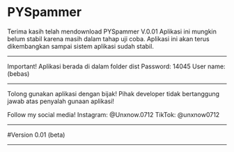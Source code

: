 # PYSpammer
Terima kasih telah mendownload PYSpammer V.0.01
Aplikasi ini mungkin belum stabil karena masih dalam tahap uji coba.
Aplikasi ini akan terus dikembangkan sampai sistem aplikasi sudah stabil.

___________________________

Important!
Aplikasi berada di dalam folder dist
Password: 14045
User name: (bebas)
___________________________

Tolong gunakan aplikasi dengan bijak!
Pihak developer tidak bertanggung jawab atas penyalah gunaan aplikasi!


Follow my social media!
Instagram: @Unxnow.0712
TikTok: @unxnow0712


********************
#Version 0.01 (beta)

********************
